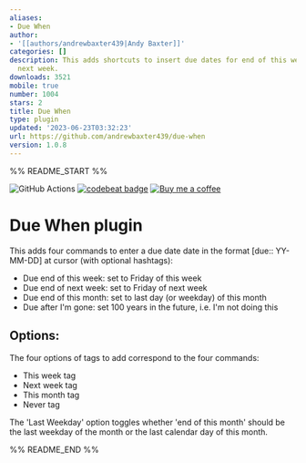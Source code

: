 ```yaml
---
aliases:
- Due When
author:
- '[[authors/andrewbaxter439|Andy Baxter]]'
categories: []
description: This adds shortcuts to insert due dates for end of this week or end of
  next week.
downloads: 3521
mobile: true
number: 1004
stars: 2
title: Due When
type: plugin
updated: '2023-06-23T03:32:23'
url: https://github.com/andrewbaxter439/due-when
version: 1.0.8
---
```


%% README_START %%

![GitHub Actions](https://github.com/andrewbaxter439/due-when/actions/workflows/release.yml/badge.svg)
[![codebeat badge](https://codebeat.co/badges/c89246b9-83c0-4b66-a403-9c0689fd38db)](https://codebeat.co/projects/github-com-andrewbaxter439-due-when-master)
[![Buy me a coffee](https://img.shields.io/static/v1?label=&message=Buy%20me%20a%20coffee&logo=buy-me-a-coffee&color=fade25&logoColor=grey)](https://www.buymeacoffee.com/andybaxter)


# Due When plugin

This adds four commands to enter a due date date in the format \[due:: YY-MM-DD\] at cursor (with optional hashtags):

- Due end of this week: set to Friday of this week
- Due end of next week: set to Friday of next week
- Due end of this month: set to last day (or weekday) of this month
- Due after I'm gone: set 100 years in the future, i.e. I'm not doing this

## Options:

The four options of tags to add correspond to the four commands:

- This week tag
- Next week tag
- This month tag
- Never tag

The 'Last Weekday' option toggles whether 'end of this month' should be the last weekday of the month or the last calendar day of this month.


%% README_END %%